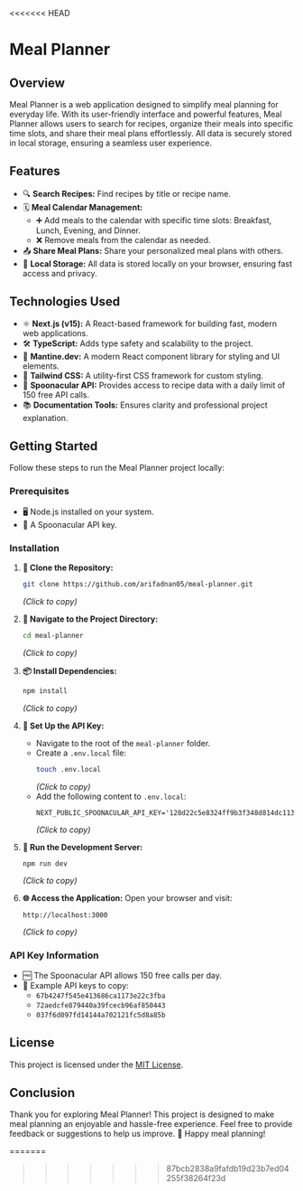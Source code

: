 <<<<<<< HEAD
# Meal Planner

## Overview
Meal Planner is a web application designed to simplify meal planning for everyday life. With its user-friendly interface and powerful features, Meal Planner allows users to search for recipes, organize their meals into specific time slots, and share their meal plans effortlessly. All data is securely stored in local storage, ensuring a seamless user experience.

## Features
- 🔍 **Search Recipes:** Find recipes by title or recipe name.
- 🗓️ **Meal Calendar Management:**
  - ➕ Add meals to the calendar with specific time slots: Breakfast, Lunch, Evening, and Dinner.
  - ❌ Remove meals from the calendar as needed.
- 📤 **Share Meal Plans:** Share your personalized meal plans with others.
- 💾 **Local Storage:** All data is stored locally on your browser, ensuring fast access and privacy.

## Technologies Used
- ⚛️ **Next.js (v15):** A React-based framework for building fast, modern web applications.
- 🛠️ **TypeScript:** Adds type safety and scalability to the project.
- 🎨 **Mantine.dev:** A modern React component library for styling and UI elements.
- 🌟 **Tailwind CSS:** A utility-first CSS framework for custom styling.
- 🍲 **Spoonacular API:** Provides access to recipe data with a daily limit of 150 free API calls.
- 📚 **Documentation Tools:** Ensures clarity and professional project explanation.

## Getting Started
Follow these steps to run the Meal Planner project locally:

### Prerequisites
- 🖥️ Node.js installed on your system.
- 🔑 A Spoonacular API key.

### Installation
1. **📂 Clone the Repository:**
   ```bash
   git clone https://github.com/arifadnan05/meal-planner.git
   ```
   _(Click to copy)_

2. **📁 Navigate to the Project Directory:**
   ```bash
   cd meal-planner
   ```
   _(Click to copy)_

3. **📦 Install Dependencies:**
   ```bash
   npm install
   ```
   _(Click to copy)_

4. **🔧 Set Up the API Key:**
   - Navigate to the root of the `meal-planner` folder.
   - Create a `.env.local` file:
     ```bash
     touch .env.local
     ```
     _(Click to copy)_
   - Add the following content to `.env.local`:
     ```env
     NEXT_PUBLIC_SPOONACULAR_API_KEY='128d22c5e8324ff9b3f348d814dc1130'
     ```
     _(Click to copy)_

5. **🚀 Run the Development Server:**
   ```bash
   npm run dev
   ```
   _(Click to copy)_

6. **🌐 Access the Application:**
   Open your browser and visit:
   ```
   http://localhost:3000
   ```
   _(Click to copy)_

### API Key Information
- 🆓 The Spoonacular API allows 150 free calls per day.
- 🔑 Example API keys to copy:
  - `67b4247f545e413686ca1173e22c3fba`
  - `72aedcfe879440a39fcecb96af850443`
  - `037f6d097fd14144a702121fc5d8a85b`

## License
This project is licensed under the [MIT License](LICENSE).

## Conclusion
Thank you for exploring Meal Planner! This project is designed to make meal planning an enjoyable and hassle-free experience. Feel free to provide feedback or suggestions to help us improve. 🎉 Happy meal planning!

=======

>>>>>>> 87bcb2838a9fafdb19d23b7ed04255f38264f23d
